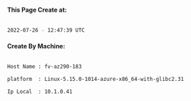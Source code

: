 
   
#### This Page Create at:

```bash

2022-07-26 - 12:47:39 UTC

```

#### Create By Machine:

```bash

Host Name : fv-az290-183

platform  : Linux-5.15.0-1014-azure-x86_64-with-glibc2.31

Ip Local  : 10.1.0.41

```

